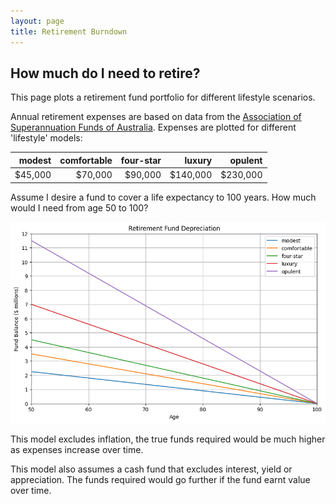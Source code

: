 ```yaml
---
layout: page
title: Retirement Burndown
---
```


## How much do I need to retire?

This page plots a retirement fund portfolio for different lifestyle scenarios. 

Annual retirement expenses are based on data from the [Association of Superannuation Funds of Australia](retirement-planning.md). Expenses are plotted for different 'lifestyle' models:


| modest | comfortable | four-star | luxury | opulent |
| --: | --: | --: | --: | --: |
| $45,000 | $70,000 | $90,000 | $140,000 | $230,000 |




Assume I desire a fund to cover a life expectancy to 100 years.
How much would I need from age 50 to 100?




    
![png](images/retirement_6_0.png)
    


This model excludes inflation, the true funds required would be much higher as expenses increase over time.

This model also assumes a cash fund that excludes interest, yield or appreciation. The funds required would go further if the fund earnt value over time.
